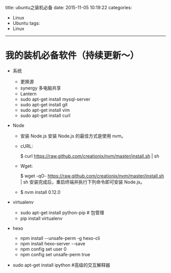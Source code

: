 title: ubuntu之装机必备
date: 2015-11-05 10:19:22
categories:
- Linux
- Ubuntu
tags:
- Linux
---
我的装机必备软件（持续更新～）
=============
* 系统
	- 更换源
	- synergy 多电脑共享
	- Lantern 
	- sudo apt-get install mysql-server
	- sudo apt-get install git
	- sudo apt-get install vim
	- sudo apt-get install curl  
	
* Node
	- 安装 Node.js
		安装 Node.js 的最佳方式是使用 nvm。
		
	- cURL:
		
		$ curl https://raw.github.com/creationix/nvm/master/install.sh | sh
	- Wget:
		
		$ wget -qO- https://raw.github.com/creationix/nvm/master/install.sh | sh
		安装完成后，重启终端并执行下列命令即可安装 Node.js。
		
	- $ nvm install 0.12.0
* virtualenv
	- sudo apt-get install python-pip # 包管理
	- pip install virtualenv

* hexo
	- npm install --unsafe-perm -g hexo-cli  
	- npm install hexo-server --save
	- npm config set user 0
	- npm config set unsafe-perm true


* sudo apt-get install ipython  #高级的交互解释器